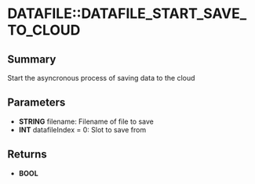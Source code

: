 # DATAFILE::DATAFILE_START_SAVE_TO_CLOUD

## Summary
Start the asyncronous process of saving data to the cloud

## Parameters
* **STRING** filename: Filename of file to save
* **INT** datafileIndex = 0: Slot to save from

## Returns
* **BOOL**